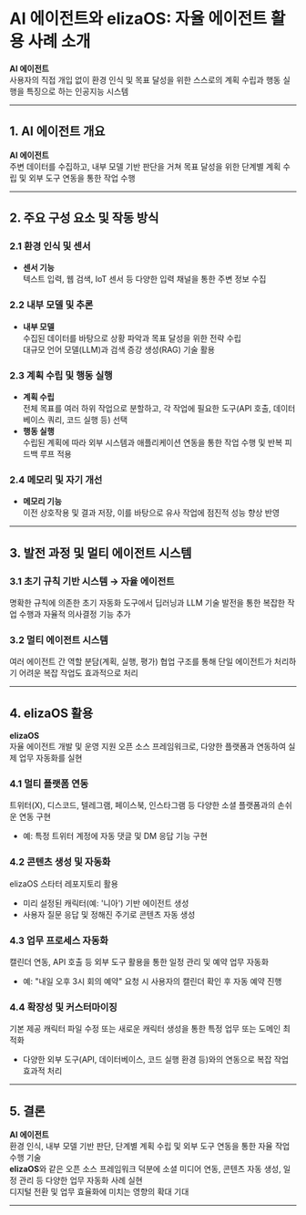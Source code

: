 # AI 에이전트와 elizaOS: 자율 에이전트 활용 사례 소개

**AI 에이전트**  
사용자의 직접 개입 없이 환경 인식 및 목표 달성을 위한 스스로의 계획 수립과 행동 실행을 특징으로 하는 인공지능 시스템

---

## 1. AI 에이전트 개요

**AI 에이전트**  
주변 데이터를 수집하고, 내부 모델 기반 판단을 거쳐 목표 달성을 위한 단계별 계획 수립 및 외부 도구 연동을 통한 작업 수행  

---

## 2. 주요 구성 요소 및 작동 방식

### 2.1 환경 인식 및 센서

- **센서 기능**  
  텍스트 입력, 웹 검색, IoT 센서 등 다양한 입력 채널을 통한 주변 정보 수집

### 2.2 내부 모델 및 추론

- **내부 모델**  
  수집된 데이터를 바탕으로 상황 파악과 목표 달성을 위한 전략 수립  
  대규모 언어 모델(LLM)과 검색 증강 생성(RAG) 기술 활용  

### 2.3 계획 수립 및 행동 실행

- **계획 수립**  
  전체 목표를 여러 하위 작업으로 분할하고, 각 작업에 필요한 도구(API 호출, 데이터베이스 쿼리, 코드 실행 등) 선택
- **행동 실행**  
  수립된 계획에 따라 외부 시스템과 애플리케이션 연동을 통한 작업 수행 및 반복 피드백 루프 적용  

### 2.4 메모리 및 자기 개선

- **메모리 기능**  
  이전 상호작용 및 결과 저장, 이를 바탕으로 유사 작업에 점진적 성능 향상 반영

---

## 3. 발전 과정 및 멀티 에이전트 시스템

### 3.1 초기 규칙 기반 시스템 → 자율 에이전트

명확한 규칙에 의존한 초기 자동화 도구에서 딥러닝과 LLM 기술 발전을 통한 복잡한 작업 수행과 자율적 의사결정 기능 추가  

### 3.2 멀티 에이전트 시스템

여러 에이전트 간 역할 분담(계획, 실행, 평가) 협업 구조를 통해 단일 에이전트가 처리하기 어려운 복잡 작업도 효과적으로 처리  

---

## 4. elizaOS 활용 

**elizaOS**  
자율 에이전트 개발 및 운영 지원 오픈 소스 프레임워크로, 다양한 플랫폼과 연동하여 실제 업무 자동화를 실현

### 4.1 멀티 플랫폼 연동

트위터(X), 디스코드, 텔레그램, 페이스북, 인스타그램 등 다양한 소셜 플랫폼과의 손쉬운 연동 구현  
- 예: 특정 트위터 계정에 자동 댓글 및 DM 응답 기능 구현  

### 4.2 콘텐츠 생성 및 자동화

elizaOS 스타터 레포지토리 활용  
- 미리 설정된 캐릭터(예: '니아') 기반 에이전트 생성  
- 사용자 질문 응답 및 정해진 주기로 콘텐츠 자동 생성  

### 4.3 업무 프로세스 자동화

캘린더 연동, API 호출 등 외부 도구 활용을 통한 일정 관리 및 예약 업무 자동화  
- 예: "내일 오후 3시 회의 예약" 요청 시 사용자의 캘린더 확인 후 자동 예약 진행

### 4.4 확장성 및 커스터마이징

기본 제공 캐릭터 파일 수정 또는 새로운 캐릭터 생성을 통한 특정 업무 또는 도메인 최적화  
- 다양한 외부 도구(API, 데이터베이스, 코드 실행 환경 등)와의 연동으로 복잡 작업 효과적 처리

---

## 5. 결론

**AI 에이전트**  
환경 인식, 내부 모델 기반 판단, 단계별 계획 수립 및 외부 도구 연동을 통한 자율 작업 수행 기술  
**elizaOS**와 같은 오픈 소스 프레임워크 덕분에 소셜 미디어 연동, 콘텐츠 자동 생성, 일정 관리 등 다양한 업무 자동화 사례 실현  
디지털 전환 및 업무 효율화에 미치는 영향의 확대 기대

---


